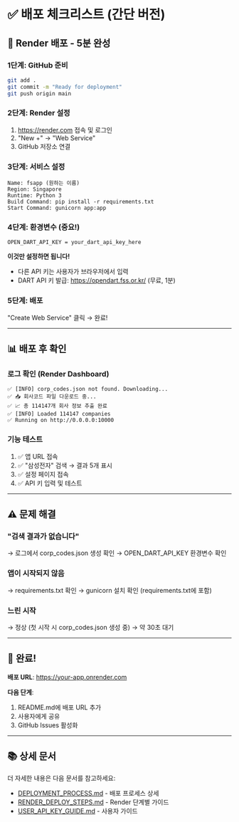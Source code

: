 # ✅ 배포 체크리스트 (간단 버전)

## 🚀 Render 배포 - 5분 완성

### 1단계: GitHub 준비
```bash
git add .
git commit -m "Ready for deployment"
git push origin main
```

### 2단계: Render 설정
1. https://render.com 접속 및 로그인
2. "New +" → "Web Service"
3. GitHub 저장소 연결

### 3단계: 서비스 설정
```
Name: fsapp (원하는 이름)
Region: Singapore
Runtime: Python 3
Build Command: pip install -r requirements.txt
Start Command: gunicorn app:app
```

### 4단계: 환경변수 (중요!)
```
OPEN_DART_API_KEY = your_dart_api_key_here
```

**이것만 설정하면 됩니다!**
- 다른 API 키는 사용자가 브라우저에서 입력
- DART API 키 발급: https://opendart.fss.or.kr/ (무료, 1분)

### 5단계: 배포
"Create Web Service" 클릭 → 완료!

---

## 📊 배포 후 확인

### 로그 확인 (Render Dashboard)
```
✅ [INFO] corp_codes.json not found. Downloading...
✅ 📥 회사코드 파일 다운로드 중...
✅ 📈 총 114147개 회사 정보 추출 완료
✅ [INFO] Loaded 114147 companies
✅ Running on http://0.0.0.0:10000
```

### 기능 테스트
1. ✅ 앱 URL 접속
2. ✅ "삼성전자" 검색 → 결과 5개 표시
3. ✅ 설정 페이지 접속
4. ✅ API 키 입력 및 테스트

---

## ⚠️ 문제 해결

### "검색 결과가 없습니다"
→ 로그에서 corp_codes.json 생성 확인
→ OPEN_DART_API_KEY 환경변수 확인

### 앱이 시작되지 않음
→ requirements.txt 확인
→ gunicorn 설치 확인 (requirements.txt에 포함)

### 느린 시작
→ 정상 (첫 시작 시 corp_codes.json 생성 중)
→ 약 30초 대기

---

## 🎯 완료!

**배포 URL**: https://your-app.onrender.com

**다음 단계**:
1. README.md에 배포 URL 추가
2. 사용자에게 공유
3. GitHub Issues 활성화

---

## 📚 상세 문서

더 자세한 내용은 다음 문서를 참고하세요:
- [DEPLOYMENT_PROCESS.md](./DEPLOYMENT_PROCESS.md) - 배포 프로세스 상세
- [RENDER_DEPLOY_STEPS.md](./RENDER_DEPLOY_STEPS.md) - Render 단계별 가이드
- [USER_API_KEY_GUIDE.md](./USER_API_KEY_GUIDE.md) - 사용자 가이드
